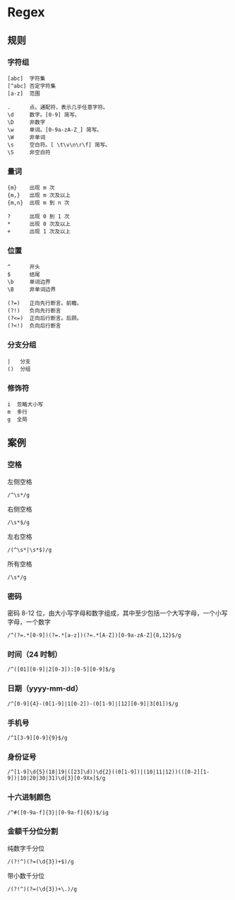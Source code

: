 # Regex

## 规则

### 字符组

```
[abc]  字符集
[^abc] 否定字符集
[a-z]  范围

.      点。通配符，表示几乎任意字符。
\d     数字。[0-9] 简写。
\D     非数字
\w     单词。[0-9a-zA-Z_] 简写。
\W     非单词
\s     空白符。[ \t\v\n\r\f] 简写。
\S     非空白符
```

### 量词

```
{m}    出现 m 次
{m,}   出现 m 次及以上
{m,n}  出现 m 到 n 次

?      出现 0 到 1 次
*      出现 0 次及以上
+      出现 1 次及以上
```

### 位置

```
^      开头
$      结尾
\b     单词边界
\B     非单词边界

(?=)   正向先行断言。前瞻。
(?!)   负向先行断言
(?<=)  正向后行断言。后顾。
(?<!)  负向后行断言
```

### 分支分组

```
|   分支
()  分组
```

### 修饰符

```
i  忽略大小写
m  多行
g  全局
```

## 案例

### 空格

左侧空格

```
/^\s*/g
```

右侧空格

```
/\s*$/g
```

左右空格

```
/(^\s*|\s*$)/g
```

所有空格

```
/\s*/g
```

### 密码

密码 8-12 位，由大小写字母和数字组成，其中至少包括一个大写字母，一个小写字母，一个数字

```
/^(?=.*[0-9])(?=.*[a-z])(?=.*[A-Z])[0-9a-zA-Z]{8,12}$/g
```

### 时间（24 时制）

```
/^([01][0-9]|2[0-3]):[0-5][0-9]$/g
```

### 日期（yyyy-mm-dd）

```
/^[0-9]{4}-(0[1-9]|1[0-2])-(0[1-9]|[12][0-9]|3[01])$/g
```

### 手机号

```
/^1[3-9][0-9]{9}$/g
```

### 身份证号

```
/^[1-9]\d{5}(18|19|([23]\d))\d{2}((0[1-9])|(10|11|12))(([0-2][1-9])|10|20|30|31)\d{3}[0-9Xx]$/g
```

### 十六进制颜色

```
/^#([0-9a-f]{3}|[0-9a-f]{6})$/ig
```

### 金额千分位分割

纯数字千分位  

```
/(?!^)(?=(\d{3})+$)/g
```

带小数千分位  

```
/(?!^)(?=(\d{3})+\.)/g
```
